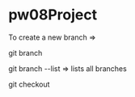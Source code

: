 # pw08Project

To create a new branch =>

git branch <branchName>

git branch --list => lists all branches

git checkout <branchName>
